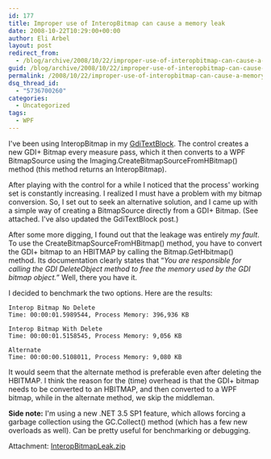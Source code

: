 ```yaml
---
id: 177
title: Improper use of InteropBitmap can cause a memory leak
date: 2008-10-22T10:29:00+00:00
author: Eli Arbel
layout: post
redirect_from:
  - /blog/archive/2008/10/22/improper-use-of-interopbitmap-can-cause-a-memory-leak.aspx.html
guid: /blog/archive/2008/10/22/improper-use-of-interopbitmap-can-cause-a-memory-leak.aspx
permalink: /2008/10/22/improper-use-of-interopbitmap-can-cause-a-memory-leak/
dsq_thread_id:
  - "5736700260"
categories:
  - Uncategorized
tags:
  - WPF
---
```

I've been using InteropBitmap in my [GdiTextBlock](https://arbel.net/blog/archive/2008/08/18/good-old-gdi-or-unblur-thy-text.aspx). The control creates a new GDI+ Bitmap every measure pass, which it then converts to a WPF BitmapSource using the Imaging.CreateBitmapSourceFromHBitmap() method (this method returns an InteropBitmap).

<!--more-->

After playing with the control for a while I noticed that the process' working set is constantly increasing. I realized I must have a problem with my bitmap conversion. So, I set out to seek an alternative solution, and I came up with a simple way of creating a BitmapSource directly from a GDI+ Bitmap. (See attached. I've also updated the GdiTextBlock post.)

After some more digging, I found out that the leakage was entirely _my fault_. To use the CreateBitmapSourceFromHBitmap() method, you have to convert the GDI+ bitmap to an HBITMAP by calling the Bitmap.GetHbitmap() method. Its documentation clearly states that &#8220;_You are responsible for calling the GDI DeleteObject method to free the memory used by the GDI bitmap object._&#8221; Well, there you have it.

I decided to benchmark the two options. Here are the results:

```
Interop Bitmap No Delete 
Time: 00:00:01.5989544, Process Memory: 396,936 KB 

Interop Bitmap With Delete 
Time: 00:00:01.5158545, Process Memory: 9,056 KB

Alternate
Time: 00:00:00.5108011, Process Memory: 9,080 KB
```

It would seem that the alternate method is preferable even after deleting the HBITMAP. I think the reason for the (time) overhead is that the GDI+ bitmap needs to be converted to an HBITMAP, and then converted to a WPF bitmap, while in the alternate method, we skip the middleman.

**Side note:** I'm using a new .NET 3.5 SP1 feature, which allows forcing a garbage collection using the GC.Collect() method (which has a few new overloads as well). Can be pretty useful for benchmarking or debugging.

Attachment: [InteropBitmapLeak.zip](https://arbel.net/attachments/InteropBitmapLeak.zip)